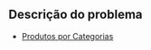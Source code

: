 ## Descrição do problema
   * [Produtos por Categorias](https://www.urionlinejudge.com.br/judge/pt/problems/view/1001)